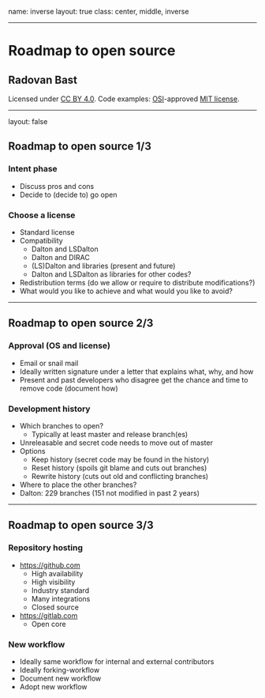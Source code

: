 name: inverse
layout: true
class: center, middle, inverse

---

# Roadmap to open source

## Radovan Bast

Licensed under [CC BY 4.0](https://creativecommons.org/licenses/by/4.0/).
Code examples: [OSI](http://opensource.org)-approved [MIT license](http://opensource.org/licenses/mit-license.html).

---

layout: false

## Roadmap to open source 1/3

### Intent phase

- Discuss pros and cons
- Decide to (decide to) go open

### Choose a license

- Standard license
- Compatibility
    - Dalton and LSDalton
    - Dalton and DIRAC
    - (LS)Dalton and libraries (present and future)
    - Dalton and LSDalton as libraries for other codes?
- Redistribution terms (do we allow or require to distribute modifications?)
- What would you like to achieve and what would you like to avoid?

---

## Roadmap to open source 2/3

### Approval (OS and license)

- Email or snail mail
- Ideally written signature under a letter that explains what, why, and how
- Present and past developers who disagree
  get the chance and time to remove code (document how)

### Development history

- Which branches to open?
    - Typically at least master and release branch(es)
- Unreleasable and secret code needs to move out of master
- Options
    - Keep history (secret code may be found in the history)
    - Reset history (spoils git blame and cuts out branches)
    - Rewrite history (cuts out old and conflicting branches)
- Where to place the other branches?
- Dalton: 229 branches (151 not modified in past 2 years)

---

## Roadmap to open source 3/3

### Repository hosting

- https://github.com
    - High availability
    - High visibility
    - Industry standard
    - Many integrations
    - Closed source
- https://gitlab.com
    - Open core

### New workflow

- Ideally same workflow for internal and external contributors
- Ideally forking-workflow
- Document new workflow
- Adopt new workflow

